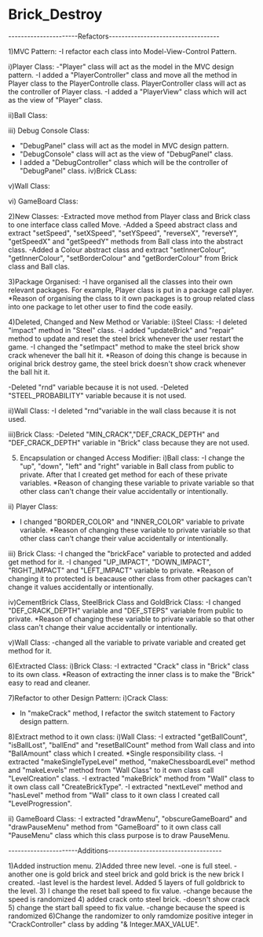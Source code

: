 # Brick_Destroy

----------------------Refactors-----------------------------------

1)MVC Pattern:
-I refactor each class into Model-View-Control Pattern.

i)Player Class:
-"Player" class will act as the model in the MVC design pattern.
-I added a "PlayerController" class and move all the method in Player
 class to the PlayerControlle class. PlayerController class will 
 act as the controller of Player class.
-I added a "PlayerView" class which will act as the view of "Player"
 class.

ii)Ball Class:

iii) Debug Console Class:
- "DebugPanel" class will act as the model in MVC design pattern.
- "DebugConsole" class will act as the view of "DebugPanel" class.
- I added a "DebugController" class which will be the controller of 
  "DebugPanel" class.
iv)Brick CLass:

v)Wall Class:

vi) GameBoard Class:


2)New Classes:
-Extracted move method from Player class and Brick class to one
 interface class called Move.
-Added a Speed abstract class and extract "setSpeed", "setXSpeed",
 "setYSpeed", "reverseX", "reverseY", "getSpeedX" and "getSpeedY" methods
 from Ball class into the abstract class.
-Added a Colour abstract class and extract "setInnerColour", "getInnerColour",
 "setBorderColour" and "getBorderColour" from Brick class and Ball clas.

3)Package Organised:
-I have organised all the classes into their own relevant packages.
 For example, Player class is put in a package call player.
*Reason of organising the class to it own packages is to group related class
 into one package to let other user to find the code easily.

4)Deleted, Changed and New Method or Variable:
i)Steel Class:
-I deleted "impact" method in "Steel" class.
-I added "updateBrick" and "repair" method to update and reset the steel 
 brick whenever the user restart the game.
-I changed the "setImpact" method to make the steel brick show crack whenever
 the ball hit it.
*Reason of doing this change is because in original brick destroy game, the steel
 brick doesn't show crack whenever the ball hit it.

-Deleted "rnd" variable because it is not used.
-Deleted "STEEL_PROBABILITY" variable because it is not used.

ii)Wall Class:
-I deleted "rnd"variable in the wall class because it is not used.

iii)Brick Class:
-Deleted "MIN_CRACK","DEF_CRACK_DEPTH" and "DEF_CRACK_DEPTH" variable
 in "Brick" class because they are not used.


5) Encapsulation or changed Access Modifier:
i)Ball class:
-I change the "up", "down", "left" and "right" variable in Ball class
 from public to private. After that I created get method for 
 each of these private variables.
*Reason of changing these variable to private variable so that other class
 can't change their value accidentally or intentionally.


ii) Player Class:
- I changed "BORDER_COLOR" and "INNER_COLOR" variable to private variable.
 *Reason of changing these variable to private variable so that other class
 can't change their value accidentally or intentionally.

iii) Brick Class:
-I changed the "brickFace" variable to protected and added get method for
 it.
-I changed "UP_IMPACT", "DOWN_IMPACT", "RIGHT_IMPACT" and "LEFT_IMPACT"  variable to private.
*Reason of changing it to protected is beacause other class from other packages 
 can't change it values accidentally or intentionally.

iv)CementBrick Class, SteelBrick Class and GoldBrick Class:
-I changed "DEF_CRACK_DEPTH" variable and "DEF_STEPS" variable from public to private.
*Reason of changing these variable to private variable so that other class
 can't change their value accidentally or intentionally.

v)Wall Class:
-changed all the variable to private variable and created get method for it.

6)Extracted Class:
i)Brick Class:
-I extracted "Crack" class in "Brick" class to its own class.
*Reason of extracting the inner class is to make the "Brick" easy
to read and cleaner.


 

7)Refactor to other Design Pattern:
i)Crack Class:
- In "makeCrack" method, I refactor the switch statement to Factory design
  pattern.

8)Extract method to it own class:
i)Wall Class:
-I extracted "getBallCount", "isBallLost", "ballEnd" and "resetBallCount"
 method from Wall class and into "BallAmount" class which I created.
*Single responsibility class.
-I extracted "makeSingleTypeLevel" method, "makeChessboardLevel" method and
 "makeLevels" method from "Wall Class" to it own class call "LevelCreation"
 class.
-I extracted "makeBrick" method from "Wall" class to it own class call 
 "CreateBrickType".
-I extracted "nextLevel" method and "hasLevel" method from "Wall" class to
 it own class I created call "LevelProgression".

ii) GameBoard Class:
-I extracted "drawMenu", "obscureGameBoard" and "drawPauseMenu" method from
 "GameBoard" to it own class call "PauseMenu" class which this class purpose is
to draw PauseMenu.







----------------------Additions------------------------------------


1)Added instruction menu.
2)Added three new level.
-one is full steel.
-another one is gold brick and steel brick and gold brick is the new brick I
 created.
-last level is the hardest level. Added 5 layers of full goldbrick to the level.
3) I change the reset ball speed to fix value.
-change because the speed is randomized
4) added crack onto steel brick.
-doesn't show crack
5) change the start ball speed to fix value.
 -change because the speed is randomized
6)Change the randomizer to only ramdomize positive integer in "CrackController" class
 by adding "& Integer.MAX_VALUE". 

